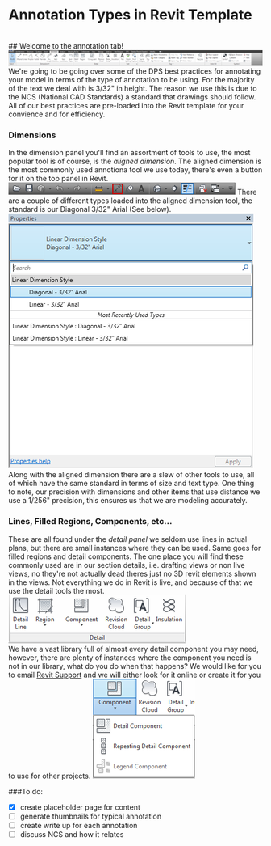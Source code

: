 # Annotation Types in Revit Template
<br> 
## Welcome to the annotation tab!
<br>
<img src="images/2-4/AnnotationTab.png">
<br>
We're going to be going over some of the DPS best practices for annotating your model in terms of the type of annotation to be using. For the majority of the text we deal with is 3/32" in height. The reason we use this is due to the NCS (National CAD Standards) a standard that drawings should follow. All of our best practices are pre-loaded into the Revit template for your convience and for efficiency. 

### Dimensions
In the dimension panel you'll find an assortment of tools to use, the most popular tool is of course, is the *aligned dimension*. The aligned dimension is the most commonly used annotiona tool we use today, there's even a button for it on the top panel in Revit. 
<img src="images/2-4/AlignedDimTOp.png"> There are a couple of different types loaded into the aligned dimension tool, the standard is our Diagonal 3/32" Arial (See below).
<img src="images/2-4/AlignedDimTypes.png"> 
<br>
Along with the aligned dimension there are a slew of other tools to use, all of which have the same standard in terms of size and text type. One thing to note, our precision with dimensions and other items that use distance we use a 1/256" precision, this ensures us that we are modeling accurately. 

### Lines, Filled Regions, Components, etc...
These are all found under the *detail panel* we seldom use lines in actual plans, but there are small instances where they can be used. Same goes for filled regions and detail components. The one place you will find these commonly used are in our section details, i.e. drafting views or non live views, no they're not actually dead theres just no 3D revit elements shown in the views. Not everything we do in Revit is live, and because of that we use the detail tools the most. 
<br>
<img src="images/2-4/DetailPanel.png">
<br>
We have a vast library full of almost every detail component you may need, however, there are plenty of instances where the component you need is not in our library, what do you do when that happens? We would like for you to email <a href="mailto:revitsupport@dpsdesign.org">Revit Support</a> and we will either look for it online or create it for you to use for other projects. 
<img src="images/2-4/DetailComponent.png">




###To do:

- [x] create placeholder page for content
- [ ] generate thumbnails for typical annotation
- [ ] create write up for each annotation
- [ ] discuss NCS and how it relates
